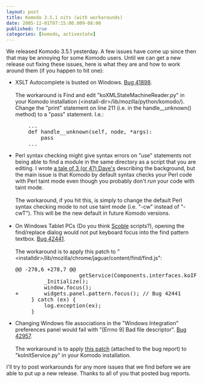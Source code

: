 ```yaml
---
layout: post
title: Komodo 3.5.1 nits (with workarounds)
date: 2005-12-01T07:15:00.009-08:00
published: true
categories: [komodo, activestate]
---
```


<p>We released Komodo 3.5.1 yesterday. A few issues have come up since then that may be annoying for some Komodo users. Until we can get a new release out fixing these issues, here is what they are and how to work around them (if you happen to hit one):</p>

<ul><li>XSLT Autocomplete is busted on Windows. <a href="http://bugs.activestate.com/Komodo/show_bug.cgi?id=41898">Bug 41898</a>. <br /><br />The workaround is Find and edit &quot;koXMLStateMachineReader.py&quot; in your Komodo installation
(&lt;install-dir&gt;/lib/mozilla/python/komodo/). Change the &quot;print&quot;
statement on line 211 (i.e. in the handle__unknown() method) to a
&quot;pass&quot; statement. I.e.:<br /><pre>&nbsp; &nbsp; ...<br />&nbsp; &nbsp; def handle__unknown(self, node, *args):<br />&nbsp; &nbsp;&nbsp; &nbsp;&nbsp; pass<br />&nbsp; &nbsp; ...</pre></li>

<li><span>Perl syntax checking might give syntax errors on &quot;use&quot; statements not being able to find a module in the same directory as a script that you are editing. I wrote <a href="http://aspn.activestate.com/ASPN/Mail/Message/komodo-discuss/2920833">a tale of 3 (or 4?) Dave's</a> describing the background, but the main issue is that Komodo by default syntax checks your Perl code with Perl taint mode even though you probably don't <em>run </em>your code with taint mode.<br /><br />The workaround, if you hit this, is simply to change the default Perl syntax checking mode to not use taint mode (i.e. &quot;-cw&quot; instead of &quot;-cwT&quot;). This will be the new default in future Komodo versions.<br /><br /></span></li>

<li><span>On Windows Tablet PCs (Do you think <a href="http://scobleizer.wordpress.com/">Scoble</a> scripts?), opening the find/replace dialog would not put keyboard focus into the find pattern textbox. <a href="http://bugs.activestate.com/Komodo/show_bug.cgi?id=42441">Bug 42441</a>.<br /><br />The workaround is to apply this patch to &quot;&lt;installdir&gt;/lib/mozilla/chrome/jaguar/content/find/find.js&quot;:
<pre>@@ -278,6 +278,7 @@<br />&nbsp; &nbsp;&nbsp; &nbsp;&nbsp; &nbsp;&nbsp; &nbsp;&nbsp; &nbsp;&nbsp; &nbsp;&nbsp; getService(Components.interfaces.koIFindService);<br />&nbsp; &nbsp;&nbsp; &nbsp;&nbsp; &nbsp;_Initialize();<br />&nbsp; &nbsp;&nbsp; &nbsp;&nbsp; &nbsp;window.focus();<br />+&nbsp; &nbsp;&nbsp; &nbsp;&nbsp; widgets.panel.pattern.focus(); // Bug 42441<br />&nbsp; &nbsp;&nbsp; } catch (ex) {<br />&nbsp; &nbsp;&nbsp; &nbsp;&nbsp; &nbsp;log.exception(ex);<br />&nbsp; &nbsp;&nbsp; }</pre></span></li>

<li><span>Changing Windows file associations in the &quot;Windows Integration&quot; preferences panel would fail with &quot;[Errno 9] Bad file descriptor&quot;. <a href="http://bugs.activestate.com/Komodo/show_bug.cgi?id=42957">Bug 42957</a>.<br /><br />The workaround is to apply <a href="http://bugs.activestate.com/Komodo/showattachment.cgi?attach_id=3284">this patch</a> (attached to the bug report) to &quot;koInitService.py&quot; in your Komodo installation.<br /></span></li></ul>

<p>I'll try to post workarounds for any more issues that we find before we are able to put up a new release. Thanks to all of you that posted bug reports.</p>
